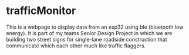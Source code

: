 # trafficMonitor
This is a webpage to display data from an esp32 using ble (bluetooth low energy).
It is part of my teams Senior Design Project in which we are building two
street signs for single-lane roadside construction that communicate which each other much like
traffic flaggers.

